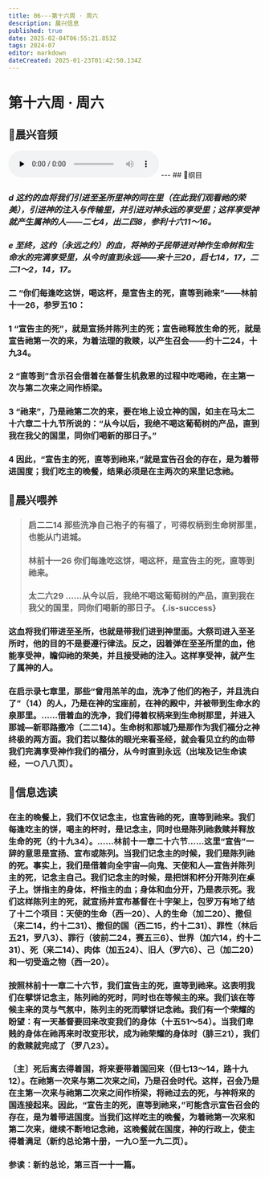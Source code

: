 ```yaml
---
title: 06---第十六周 · 周六
description: 晨兴信息
published: true
date: 2025-02-04T06:55:21.853Z
tags: 2024-07
editor: markdown
dateCreated: 2025-01-23T01:42:50.134Z
---
```


# 第十六周 · 周六
## 🎵晨兴音频
<audio id="audio" controls="" preload="none">
      <source id="mp3" src="/2024-07/week16/week16day6.mp3">
</audio>
---
## 📖纲目

### *d	这约的血将我们引进至圣所里神的同在里（在此我们观看祂的荣美），引进神的注入与传输里，并引进对神永远的享受里；这样享受神就产生属神的人——二七4，出二四8，参利十六11～16。*

### *e	至终，这约（永远之约）的血，将神的子民带进对神作生命树和生命水的完满享受里，从今时直到永远——来十三20，启七14，17，二二1～2，14，17。*

### 二	“你们每逢吃这饼，喝这杯，是宣告主的死，直等到祂来”——林前十一26，参罗五10：

### 1	“宣告主的死”，就是宣扬并陈列主的死；宣告祂释放生命的死，就是宣告祂第一次的来，为着法理的救赎，以产生召会——约十二24，十九34。

### 2	“直等到”含示召会借着在基督生机救恩的过程中吃喝祂，在主第一次与第二次来之间作桥梁。

### 3	“祂来”，乃是祂第二次的来，要在地上设立神的国，如主在马太二十六章二十九节所说的：“从今以后，我绝不喝这葡萄树的产品，直到我在我父的国里，同你们喝新的那日子。”

### 4	因此，“宣告主的死，直等到祂来，”就是宣告召会的存在，是为着带进国度；我们吃主的晚餐，结果必须是在主两次的来里记念祂。

## 📖晨兴喂养

>### **启二二14**    **那些洗净自己袍子的有福了，可得权柄到生命树那里，也能从门进城。**
>
>### **林前十一26**    **你们每逢吃这饼，喝这杯，是宣告主的死，直等到祂来。**
>
>### **太二六29**    **……从今以后，我绝不喝这葡萄树的产品，直到我在我父的国里，同你们喝新的那日子。** {.is-success}

### 这血将我们带进至圣所，也就是带我们进到神里面。大祭司进入至圣所时，他的目的不是要遵行律法。反之，因着弹在至圣所里的血，他能享受神，瞻仰祂的荣美，并且接受祂的注入。这样享受神，就产生了属神的人。

### 在启示录七章里，那些“曾用羔羊的血，洗净了他们的袍子，并且洗白了”（14）的人，乃是在神的宝座前，在神的殿中，并被带到生命水的泉那里。……借着血的洗净，我们得着权柄来到生命树那里，并进入那城—新耶路撒冷〔二二14〕。生命树和那城乃是那作为我们福分之神终极的两方面。我们若以整体的眼光来看圣经，就会看见立约的血带我们完满享受神作我们的福分，从今时直到永远（出埃及记生命读经，一○八八页）。

## 📖信息选读

### 在主的晚餐上，我们不仅记念主，也宣告祂的死，直等到祂来。我们每逢吃主的饼，喝主的杯时，是记念主，同时也是陈列祂救赎并释放生命的死（约十九34）。……林前十一章二十六节……这里“宣告”一辞的意思是宣扬、宣布或陈列。当我们记念主的时候，我们是陈列祂的死。事实上，我们是借着向全宇宙—向鬼、天使和人—宣告并陈列主的死，记念主自己。我们记念主的时候，是把饼和杯分开陈列在桌子上。饼指主的身体，杯指主的血；身体和血分开，乃是表示死。我们这样陈列主的死，就宣扬并宣布基督在十字架上，包罗万有地了结了十二个项目：天使的生命（西一20）、人的生命（加二20）、撒但（来二14，约十二31）、撒但的国（西二15，约十二31）、罪性（林后五21，罗八3）、罪行（彼前二24，赛五三6）、世界（加六14，约十二31）、死（来二14）、肉体（加五24）、旧人（罗六6）、己（加二20）和一切受造之物（西一20）。

### 按照林前十一章二十六节，我们宣告主的死，直等到祂来。这表明我们在擘饼记念主，陈列祂的死时，同时也在等候主的来。我们该在等候主来的灵与气氛中，陈列主的死而擘饼记念祂。我们有一个荣耀的盼望：有一天基督要回来改变我们的身体（十五51～54）。当我们卑贱的身体在祂再来时改变形状，成为祂荣耀的身体时（腓三21），我们的救赎就完成了（罗八23）。

### 〔主〕死后离去得着国，将来要带着国回来（但七13～14，路十九12）。在祂第一次来与第二次来之间，乃是召会时代。这样，召会乃是在主第一次来与祂第二次来之间作桥梁，将祂过去的死，与神将来的国连接起来。因此，“宣告主的死，直等到祂来，”可能含示宣告召会的存在，是为着带进国度。当我们这样吃主的晚餐，为着祂第一次来和第二次来，继续不断地记念祂，这晚餐就在国度，神的行政上，使主得着满足（新约总论第十册，一九○至一九二页）。

### 参读：新约总论，第三百一十一篇。
 <!-- Google tag (gtag.js) -->
<script async src="https://www.googletagmanager.com/gtag/js?id=G-1P8709Z16T"></script>
<script>
  window.dataLayer = window.dataLayer || [];
  function gtag(){dataLayer.push(arguments);}
  gtag('js', new Date());

  gtag('config', 'G-1P8709Z16T');
</script>
